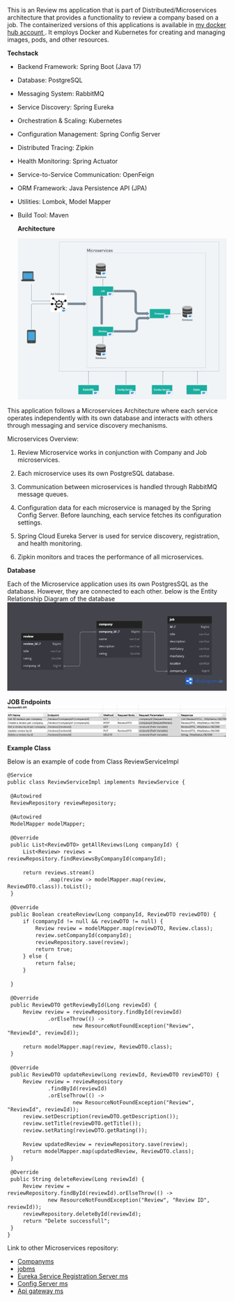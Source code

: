 This is an Review ms application that is part of Distributed/Microservices architecture that provides a functionality to review a company based on a job. The containerized  versions of this applications is available in [my docker hub account ](https://hub.docker.com/u/rkabkr). It employs Docker and Kubernetes for creating and managing images, pods, and other resources.

**Techstack**
- Backend Framework: Spring Boot (Java 17)
- Database: PostgreSQL
- Messaging System: RabbitMQ
- Service Discovery: Spring Eureka
- Orchestration & Scaling: Kubernetes
- Configuration Management: Spring Config Server
- Distributed Tracing: Zipkin
- Health Monitoring: Spring Actuator
- Service-to-Service Communication: OpenFeign
- ORM Framework: Java Persistence API (JPA)
- Utilities: Lombok, Model Mapper
- Build Tool: Maven

  **Architecture**

  ![alt text](https://github.com/raka-bakar88/jobms/blob/main/microservice%20architecture%20diagram.png)

This application follows a Microservices Architecture where each service operates independently with its own database and interacts with others through messaging and service discovery mechanisms.

Microservices Overview:

1. Review Microservice works in conjunction with Company and Job microservices.

2. Each microservice uses its own PostgreSQL database.

3. Communication between microservices is handled through RabbitMQ message queues.

4. Configuration data for each microservice is managed by the Spring Config Server. Before launching, each service fetches its configuration settings.

5. Spring Cloud Eureka Server is used for service discovery, registration, and health monitoring.

6. Zipkin monitors and traces the performance of all microservices.

**Database**

Each of the Microservice application uses its own PostgresSQL as the database. However, they are connected to each other. below is the Entity Relationship Diagram of the database
![alt text](https://github.com/raka-bakar88/jobms/blob/main/JobApp%20ER%20Diagram.png)

**JOB Endpoints**
![alt text](https://github.com/raka-bakar88/reviewms/blob/main/review%20microservice%20api%20list.png)

**Example Class**


  Below is an example of code from Class ReviewServiceImpl
   ````
@Service
public class ReviewServiceImpl implements ReviewService {

    @Autowired
    ReviewRepository reviewRepository;

    @Autowired
    ModelMapper modelMapper;

    @Override
    public List<ReviewDTO> getAllReviews(Long companyId) {
        List<Review> reviews = reviewRepository.findReviewsByCompanyId(companyId);

        return reviews.stream()
                .map(review -> modelMapper.map(review, ReviewDTO.class)).toList();
    }

    @Override
    public Boolean createReview(Long companyId, ReviewDTO reviewDTO) {
        if (companyId != null && reviewDTO != null) {
            Review review = modelMapper.map(reviewDTO, Review.class);
            review.setCompanyId(companyId);
            reviewRepository.save(review);
            return true;
        } else {
            return false;
        }

    }

    @Override
    public ReviewDTO getReviewById(Long reviewId) {
        Review review = reviewRepository.findById(reviewId)
                .orElseThrow(() ->
                        new ResourceNotFoundException("Review", "ReviewId", reviewId));

        return modelMapper.map(review, ReviewDTO.class);
    }

    @Override
    public ReviewDTO updateReview(Long reviewId, ReviewDTO reviewDTO) {
        Review review = reviewRepository
                .findById(reviewId)
                .orElseThrow(() ->
                        new ResourceNotFoundException("Review", "ReviewId", reviewId));
        review.setDescription(reviewDTO.getDescription());
        review.setTitle(reviewDTO.getTitle());
        review.setRating(reviewDTO.getRating());

        Review updatedReview = reviewRepository.save(review);
        return modelMapper.map(updatedReview, ReviewDTO.class);
    }

    @Override
    public String deleteReview(Long reviewId) {
        Review review = reviewRepository.findById(reviewId).orElseThrow(() ->
                new ResourceNotFoundException("Review", "Review ID", reviewId));
        reviewRepository.deleteById(reviewId);
        return "Delete successfull";
    }
}
   ````


Link to other Microservices repository:
- [Companyms](https://github.com/raka-bakar88/companyms)
- [jobms](https://github.com/raka-bakar88/jobms)
- [Eureka Service Registration Server ms](https://github.com/raka-bakar88/eurekams)
- [Config Server ms](https://github.com/raka-bakar88/configserverms)
- [Api gateway ms](https://github.com/raka-bakar88/gatewayms)
